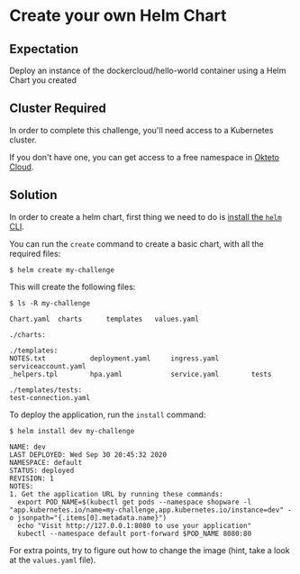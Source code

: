 # Create your own Helm Chart

## Expectation

Deploy an instance of the dockercloud/hello-world container using a Helm Chart you created

## Cluster Required

In order to complete this challenge, you'll need access to a Kubernetes cluster. 

If you don't have one, you can get access to a free namespace in [Okteto Cloud](https://cloud.okteto.com).

## Solution

In order to create a helm chart, first thing we need to do is [install the `helm` CLI](https://helm.sh/docs/intro/install/).

You can run the `create` command to create a basic chart, with all the required files:

```
$ helm create my-challenge
```

This will create the following files:

```
$ ls -R my-challenge
```

```
Chart.yaml  charts      templates   values.yaml

./charts:

./templates:
NOTES.txt           deployment.yaml     ingress.yaml        serviceaccount.yaml
_helpers.tpl        hpa.yaml            service.yaml        tests

./templates/tests:
test-connection.yaml
```

To deploy the application, run the `install` command: 

```
$ helm install dev my-challenge
```

```
NAME: dev
LAST DEPLOYED: Wed Sep 30 20:45:32 2020
NAMESPACE: default
STATUS: deployed
REVISION: 1
NOTES:
1. Get the application URL by running these commands:
  export POD_NAME=$(kubectl get pods --namespace shopware -l "app.kubernetes.io/name=my-challenge,app.kubernetes.io/instance=dev" -o jsonpath="{.items[0].metadata.name}")
  echo "Visit http://127.0.0.1:8080 to use your application"
  kubectl --namespace default port-forward $POD_NAME 8080:80
```

For extra points, try to figure out how to change the image (hint, take a look at the `values.yaml` file).